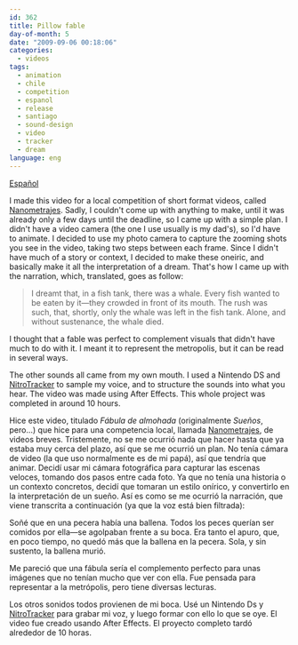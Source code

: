 ```yaml
---
id: 362
title: Pillow fable
day-of-month: 5
date: "2009-09-06 00:18:06"
categories:
  - videos
tags:
  - animation
  - chile
  - competition
  - espanol
  - release
  - santiago
  - sound-design
  - video
  - tracker
  - dream
language: eng
---
```


<video-embed service="vimeo" id="6445520" width="500" height="375" />

[Español](/2009/09/pillow-fable/#language)

I made this video for a local competition of short format videos, called [Nanometrajes](http://www.nanometrajes.cl/). Sadly, I couldn't come up with anything to make, until it was already only a few days until the deadline, so I came up with a simple plan. I didn't have a video camera (the one I use usually is my dad's), so I'd have to animate. I decided to use my photo camera to capture the zooming shots you see in the video, taking two steps between each frame. Since I didn't have much of a story or context, I decided to make these oneiric, and basically make it all the interpretation of a dream. That's how I came up with the narration, which, translated, goes as follow:

> I dreamt that, in a fish tank, there was a whale. Every fish wanted to be eaten by it—they crowded in front of its mouth. The rush was such, that, shortly, only the whale was left in the fish tank. Alone, and without sustenance, the whale died.

I thought that a fable was perfect to complement visuals that didn't have much to do with it. I meant it to represent the metropolis, but it can be read in several ways.

The other sounds all came from my own mouth. I used a Nintendo DS and [NitroTracker](http://nitrotracker.tobw.net/) to sample my voice, and to structure the sounds into what you hear. The video was made using After Effects. This whole project was completed in around 10 hours.<!-- more -->

<language-break />

Hice este video, titulado _Fábula de almohada_ (originalmente _Sueños_, pero...) que hice para una competencia local, llamada [Nanometrajes](http://www.nanometrajes.cl/), de videos breves. Tristemente, no se me ocurrió nada que hacer hasta que ya estaba muy cerca del plazo, así que se me ocurrió un plan. No tenía cámara de video (la que uso normalmente es de mi papá), así que tendría que animar. Decidí usar mi cámara fotográfica para capturar las escenas veloces, tomando dos pasos entre cada foto. Ya que no tenía una historia o un contexto concretos, decidí que tomaran un estilo onírico, y convertirlo en la interpretación de un sueño. Así es como se me ocurrió la narración, que viene transcrita a continuación (ya que la voz está bien filtrada):

Soñé que en una pecera había una ballena. Todos los peces querían ser comidos por ella—se agolpaban frente a su boca. Era tanto el apuro, que, en poco tiempo, no quedó más que la ballena en la pecera. Sola, y sin sustento, la ballena murió.

Me pareció que una fábula sería el complemento perfecto para unas imágenes que no tenían mucho que ver con ella. Fue pensada para representar a la metrópolis, pero tiene diversas lecturas.

Los otros sonidos todos provienen de mi boca. Usé un Nintendo Ds y [NitroTracker](http://nitrotracker.tobw.net/) para grabar mi voz, y luego formar con ello lo que se oye. El video fue creado usando After Effects. El proyecto completo tardó alrededor de 10 horas.
